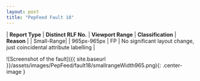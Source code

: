 ```yaml
---
layout: post
title: "PepFeed Fault 18"
---
```

| **Report Type** | **Distinct RLF No.** | **Viewport Range** | **Classification** | **Reason** |
| Small-Range|  | 965px-965px | FP | No significant layout change, just coincidental attribute labelling | 

![Screenshot of the fault]({{ site.baseurl }}/assets/images/PepFeed/fault18/smallrangeWidth965.png){: .center-image }